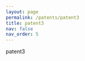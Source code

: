 ```yaml
---
layout: page
permalink: /patents/patent3
title: patent3
nav: false
nav_order: 5
---
```


patent3



